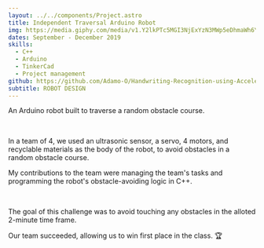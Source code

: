 ```yaml
---
layout: ../../components/Project.astro
title: Independent Traversal Arduino Robot
img: https://media.giphy.com/media/v1.Y2lkPTc5MGI3NjExYzN3MWp5eDhmaWh6Y3Izamx6c2I1dzM4YTYyMGl1aXVodjQ5b3J4NSZlcD12MV9pbnRlcm5hbF9naWZfYnlfaWQmY3Q9Zw/HH6Cz8XACJpuzt9iUg/giphy-downsized-large.gif
dates: September - December 2019
skills:
  - C++
  - Arduino
  - TinkerCad
  - Project management
github: https://github.com/Adamo-O/Handwriting-Recognition-using-Accelerometers
subtitle: ROBOT DESIGN
---
```

An Arduino robot built to traverse a random obstacle
course.

<br />

In a team of 4, we used an ultrasonic sensor, a servo, 4
motors, and recyclable materials as the body of the robot,
to avoid obstacles in a random obstacle course.

My contributions to the team were managing the team's tasks
and programming the robot's obstacle-avoiding logic in
C++.

<br />

The goal of this challenge was to avoid touching any
obstacles in the alloted 2-minute time frame. 

Our team succeeded, allowing us to win first place in the class. 🏆
